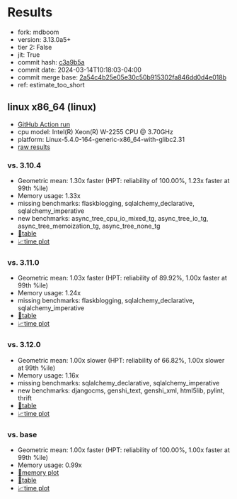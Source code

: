 # Results

- fork: mdboom
- version: 3.13.0a5+
- tier 2: False
- jit: True
- commit hash: [c3a9b5a](https://github.com/mdboom/cpython/commit/c3a9b5a)
- commit date: 2024-03-14T10:18:03-04:00
- commit merge base: [2a54c4b25e05e30c50b915302fa846dd0d4e018b](https://github.com/mdboom/cpython/commit/2a54c4b25e05e30c50b915302fa846dd0d4e018b)
- ref: estimate_too_short

## linux x86_64 (linux)

- [GitHub Action run](https://github.com/faster-cpython/benchmarking/actions/runs/8282284020)
- cpu model: Intel(R) Xeon(R) W-2255 CPU @ 3.70GHz
- platform: Linux-5.4.0-164-generic-x86_64-with-glibc2.31
- [raw results](bm-20240314-linux-x86_64-mdboom-estimate_too_short-3.13.0a5%2B-c3a9b5a.json)

### vs. 3.10.4

- Geometric mean: 1.30x faster (HPT: reliability of 100.00%, 1.23x faster at 99th %ile)
- Memory usage: 1.33x
- missing benchmarks: flaskblogging, sqlalchemy_declarative, sqlalchemy_imperative
- new benchmarks: async_tree_cpu_io_mixed_tg, async_tree_io_tg, async_tree_memoization_tg, async_tree_none_tg
- [📄table](bm-20240314-linux-x86_64-mdboom-estimate_too_short-3.13.0a5%2B-c3a9b5a-vs-3.10.4.md)
- [📈time plot](bm-20240314-linux-x86_64-mdboom-estimate_too_short-3.13.0a5%2B-c3a9b5a-vs-3.10.4.png)

### vs. 3.11.0

- Geometric mean: 1.03x faster (HPT: reliability of 89.92%, 1.00x faster at 99th %ile)
- Memory usage: 1.24x
- missing benchmarks: flaskblogging, sqlalchemy_declarative, sqlalchemy_imperative
- [📄table](bm-20240314-linux-x86_64-mdboom-estimate_too_short-3.13.0a5%2B-c3a9b5a-vs-3.11.0.md)
- [📈time plot](bm-20240314-linux-x86_64-mdboom-estimate_too_short-3.13.0a5%2B-c3a9b5a-vs-3.11.0.png)

### vs. 3.12.0

- Geometric mean: 1.00x slower (HPT: reliability of 66.82%, 1.00x slower at 99th %ile)
- Memory usage: 1.16x
- missing benchmarks: sqlalchemy_declarative, sqlalchemy_imperative
- new benchmarks: djangocms, genshi_text, genshi_xml, html5lib, pylint, thrift
- [📄table](bm-20240314-linux-x86_64-mdboom-estimate_too_short-3.13.0a5%2B-c3a9b5a-vs-3.12.0.md)
- [📈time plot](bm-20240314-linux-x86_64-mdboom-estimate_too_short-3.13.0a5%2B-c3a9b5a-vs-3.12.0.png)

### vs. base

- Geometric mean: 1.00x faster (HPT: reliability of 100.00%, 1.00x faster at 99th %ile)
- Memory usage: 0.99x
- [🧠memory plot](bm-20240314-linux-x86_64-mdboom-estimate_too_short-3.13.0a5%2B-c3a9b5a-vs-base-mem.png)
- [📄table](bm-20240314-linux-x86_64-mdboom-estimate_too_short-3.13.0a5%2B-c3a9b5a-vs-base.md)
- [📈time plot](bm-20240314-linux-x86_64-mdboom-estimate_too_short-3.13.0a5%2B-c3a9b5a-vs-base.png)

